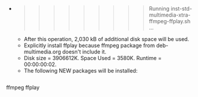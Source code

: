* >>>>>>>>> Running inst-std-multimedia-xtra-ffmpeg-ffplay.sh ...
  * After this operation, 2,030 kB of additional disk space will be used.
  * Explicitly install ffplay because ffmpeg package from deb-multimedia.org doesn't include it.
  * Disk size = 3906612K. Space Used = 3580K. Runtime = 00:00:00:02.
  * The following NEW packages will be installed:
  ```bash
ffmpeg ffplay
  ```
